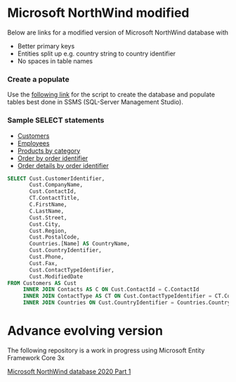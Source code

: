 # Microsoft NorthWind modified

Below are links for a modified version of Microsoft NorthWind database with 
- Better primary keys
- Entities split up e.g. country string to country identifier
- No spaces in table names

### Create a populate
Use the [following link](https://gist.github.com/karenpayneoregon/9bdf1a7d5310ac1d562b2326d79d6038) for the script to create the database and populate tables best done in SSMS (SQL-Server Management Studio).

### Sample SELECT statements
- [Customers](https://gist.github.com/karenpayneoregon/55cfa05ac21809ffed6146089fd7649d) 
- [Employees](https://gist.github.com/karenpayneoregon/d7a287a9ebb18b4d9e1363f92812d447)
- [Products by category](https://gist.github.com/karenpayneoregon/18df5808020872215895192c50fcd482)
- [Order by order identifier](https://gist.github.com/karenpayneoregon/bc8329737eee80dfd2f9df0f9d3dbc63)
- [Order details by order identifier](https://gist.github.com/karenpayneoregon/2711f4edeaa9f374f6cafef479d265fc)
 
```sql
SELECT Cust.CustomerIdentifier, 
       Cust.CompanyName, 
       Cust.ContactId, 
       CT.ContactTitle, 
       C.FirstName, 
       C.LastName, 
       Cust.Street, 
       Cust.City, 
       Cust.Region, 
       Cust.PostalCode, 
       Countries.[Name] AS CountryName, 
       Cust.CountryIdentifier, 
       Cust.Phone, 
       Cust.Fax, 
       Cust.ContactTypeIdentifier, 
       Cust.ModifiedDate
FROM Customers AS Cust
     INNER JOIN Contacts AS C ON Cust.ContactId = C.ContactId
     INNER JOIN ContactType AS CT ON Cust.ContactTypeIdentifier = CT.ContactTypeIdentifier
     INNER JOIN Countries ON Cust.CountryIdentifier = Countries.CountryIdentifier;
```
# Advance evolving version
The following repository is a work in progress using Microsoft Entity Framework Core 3x

[Microsoft NorthWind database 2020 Part 1](https://github.com/karenpayneoregon/NorthWind-2020)
